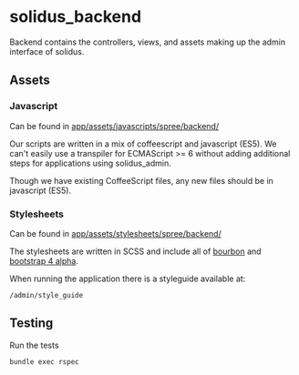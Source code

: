 # solidus\_backend

Backend contains the controllers, views, and assets making up the admin interface of solidus.

## Assets

### Javascript

Can be found in [app/assets/javascripts/spree/backend/](./app/assets/javascripts/spree/backend/)

Our scripts are written in a mix of coffeescript and javascript (ES5). We can't
easily use a transpiler for ECMAScript >= 6 without adding additional steps for
applications using solidus\_admin.

Though we have existing CoffeeScript files, any new files should be in
javascript (ES5).

### Stylesheets

Can be found in [app/assets/stylesheets/spree/backend/](./app/assets/stylesheets/spree/backend/)

The stylesheets are written in SCSS and include all of [bourbon](http://bourbon.io/docs/) and [bootstrap 4 alpha](http://v4-alpha.getbootstrap.com/).

When running the application there is a styleguide available at:

```
/admin/style_guide
```

## Testing

Run the tests

    bundle exec rspec
